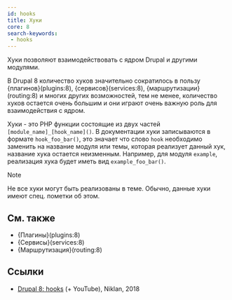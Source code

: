 ```yaml
---
id: hooks
title: Хуки
core: 8
search-keywords:
 - hooks
---
```


Хуки позволяют взаимодействовать с ядром Drupal и другими модулями.

В Drupal 8 количество хуков значительно сократилось в пользу {плагинов}(plugins:8), {сервисов}(services:8), {маршрутизации}(routing:8) и многих других возможностей, тем не менее, количество хуков остается очень большим и они играют очень важную роль для взаимодействия с ядром.

Хуки - это PHP функции состоящие из двух частей `[module_name]_[hook_name]()`. В документации хуки записываются в формате `hook_foo_bar()`, это значает что слово `hook` необходимо заменить на название модуля или темы, которая реализует данный хук, название хука остается неизменным. Например, для модуля `example`, реализация хука будет иметь вид `example_foo_bar()`.

> [!NOTE]
> Не все хуки могут быть реализованы в теме. Обычно, данные хуки имеют спец. пометки об этом.

## См. также

- {Плагины}(plugins:8)
- {Сервисы}(services:8)
- {Маршрутизация}(routing:8)

## Ссылки

- [Drupal 8: hooks](https://niklan.net/blog/184) (+ YouTube), Niklan, 2018
